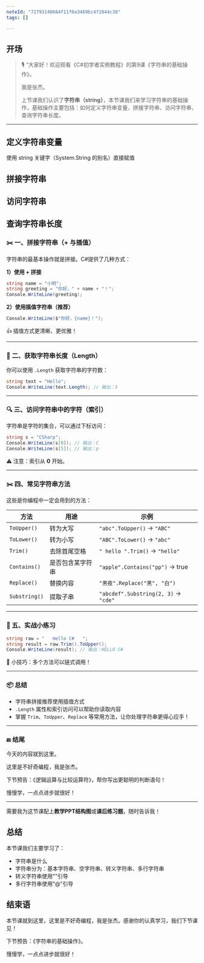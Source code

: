 ```yaml
---
noteId: "72793140664f11f0a3469bc4f2844c38"
tags: []

---
```

## **开场**  

> 🎙️ “大家好！欢迎观看《C#初学者实例教程》的第9课《字符串的基础操作》。
> 
> 我是张杰。
>
> 上节课我们认识了**字符串（string）**，本节课我们来学习字符串的基础操作，基础操作主要包括：如何定义字符串变量、拼接字符串、访问字符串、查询字符串长度。

---

## 定义字符串变量

使用 string 关键字（System.String 的别名）直接赋值

## 拼接字符串

## 访问字符串

## 查询字符串长度

### ✂️ 一、拼接字符串（+ 与插值）

字符串的最基本操作就是拼接。C#提供了几种方式：

**1）使用 + 拼接**

```csharp
string name = "小明";
string greeting = "你好，" + name + "！";
Console.WriteLine(greeting);
```

**2）使用插值字符串（推荐）**

```csharp
Console.WriteLine($"你好，{name}！");
```

👍 插值方式更清晰、更优雅！

---

### 📏 二、获取字符串长度（Length）

你可以使用 `.Length` 获取字符串的字符数：

```csharp
string text = "Hello";
Console.WriteLine(text.Length); // 输出：5
```

---

### 🔍 三、访问字符串中的字符（索引）

字符串是字符的集合，可以通过下标访问：

```csharp
string s = "CSharp";
Console.WriteLine(s[0]); // 输出：C
Console.WriteLine(s[5]); // 输出：p
```

⚠️ 注意：索引从 **0** 开始。

---

### ✂️ 四、常见字符串方法

这些是你编程中一定会用到的方法：

| 方法            | 用途       | 示例                                   |
| ------------- | -------- | ------------------------------------ |
| `ToUpper()`   | 转为大写     | `"abc".ToUpper()` → `"ABC"`          |
| `ToLower()`   | 转为小写     | `"ABC".ToLower()` → `"abc"`          |
| `Trim()`      | 去除首尾空格   | `" hello ".Trim()` → `"hello"`       |
| `Contains()`  | 是否包含某字符串 | `"apple".Contains("pp")` → true      |
| `Replace()`   | 替换内容     | `"黑夜".Replace("黑", "白")`             |
| `Substring()` | 提取子串     | `"abcdef".Substring(2, 3)` → `"cde"` |

---

### 🎯 五、实战小练习

```csharp
string raw = "   Hello C#   ";
string result = raw.Trim().ToUpper();
Console.WriteLine(result); // 输出：HELLO C#
```

📌 小技巧：多个方法可以链式调用！

---

### 📦 总结

* 字符串拼接推荐使用插值方式
* `.Length` 属性和索引访问可以帮助你读取内容
* 掌握 `Trim`、`ToUpper`、`Replace` 等常用方法，让你处理字符串更得心应手！

---

### 🔚 结尾

今天的内容就到这里。

这里是不好奇编程，我是张杰。

下节预告：《逻辑运算与比较运算符》，帮你写出更聪明的判断语句！

慢慢学，一点点进步就很好！

---

需要我为这节课配上**教学PPT结构图**或**课后练习题**，随时告诉我！




## 总结

本节课我们主要学习了：

- 字符串是什么
- 字符串分为：基本字符串、空字符串、转义字符串、多行字符串
- 转义字符串使用"\"引导
- 多行字符串使用"@"引导

## 结束语

本节课就到这里，这里是不好奇编程，我是张杰。感谢你的认真学习，我们下节课见！

下节预告：《字符串的基础操作》。

慢慢学，一点点进步就很好！